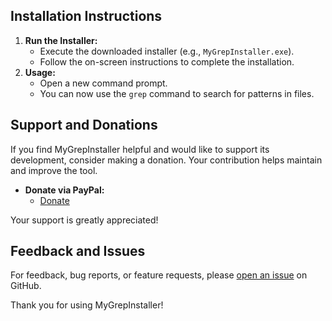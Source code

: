 ## Installation Instructions
1. **Run the Installer:**
   - Execute the downloaded installer (e.g., `MyGrepInstaller.exe`).
   - Follow the on-screen instructions to complete the installation.
2. **Usage:**
   - Open a new command prompt.
   - You can now use the `grep` command to search for patterns in files.
## Support and Donations

If you find MyGrepInstaller helpful and would like to support its development, consider making a donation. Your contribution helps maintain and improve the tool.
- **Donate via PayPal:**
  - [Donate](paypal.me/YassineK)

Your support is greatly appreciated!

## Feedback and Issues

For feedback, bug reports, or feature requests, please [open an issue](https://github.com/YASSINEKOO/Grep/tree/master) on GitHub.

Thank you for using MyGrepInstaller!

